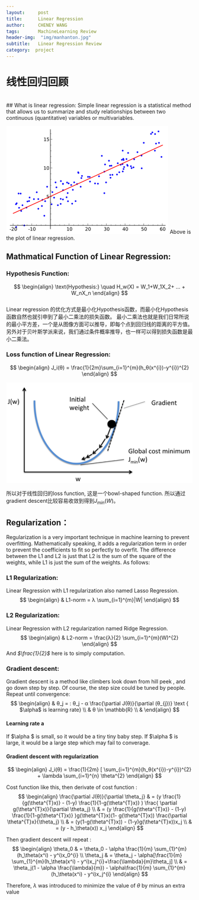 ```yaml
---
layout:     post
title:      Linear Regression
author:     CHENEY WANG
tags: 		MachineLearning Review
header-img:  "img/manhanton.jpg"
subtitle:  	Linear Regression Review
category:  project
---
```

<!-- Start Writing Below in Markdown -->

# **线性回归回顾**
<br >
## What is linear regression:
Simple linear regression is a statistical method that allows us to summarize and study relationships between two continuous (quantitative) variables  or multivariables.

![linear regression picture](/img/Linear_regression.png)
Above is the plot of linear regression.
## Mathmatical Function of Linear Regression:
### Hypothesis Function:
$$
\begin{align} 
\text{Hypothesis:} \quad H_w(X) = W_1+W_1X_2+ ... + W_nX_n
\end{align}
$$
<br > Linear regression 的优化方式是最小化Hypothesis函数，而最小化Hypothesis函数自然也就引申到了最小二乘法的损失函数。
最小二乘法也就是我们日常所说的最小平方差，一个是从图像方面可以推导，即每个点到回归线的距离的平方值。 另外对于贝叶斯学派来说，我们通过条件概率推导，也一样可以得到损失函数是最小二乘法。

### Loss function of Linear Regression:
$$
\begin{align}
J_i(θ) = \frac{1}{2m}\sum_{i=1}^{m}(h_θ(x^{i})-y^{i})^{2}
\end{align}
$$

![cost function graph](\img\LR_cost_function.png)

所以对于线性回归的loss function, 这是一个bowl-shaped function. 所以通过gradient descent比较容易收敛到得到$J_{min}(W)$。

## Regularization：
Regularization is a very important technique in machine learning to prevent overfitting. Mathematically speaking, it adds a regularization term in order to prevent the coefficients to fit so perfectly to overfit. The difference between the L1 and L2 is just that L2 is the sum of the square of the weights, while L1 is just the sum of the weights. As follows:
### L1 Regularization:
Linear Regression with L1 regularization also named Lasso Regression.
$$ 
\begin{align}
& L1-norm = λ \sum_{i=1}^{m}|W|
\end{align}
$$

### L2 Regularization:
Linear Regression with L2 regularization named Ridge Regression.
$$ 
\begin{align}
& L2-norm = \frac{λ}{2} \sum_{i=1}^{m}(W)^{2}
\end{align}
$$
And *$\frac{1}{2}$* here is to simply computation. 

### Gradient descent:
Gradient descent is a method like climbers look down from hill peek , and go down step by step. Of course, the step size could be tuned by people.
Repeat until convergence:
$$
\begin{align}
& θ_j = : θ_j - α \frac{\partial J(θ)}{\partial (θ_{j})} \text { $\alpha$ is learning rate} \\
& θ \in \mathbb{R} \\
&
\end{align}
$$
#### Learning rate a
If $\alpha $ is small, so it would be a tiny tiny baby step.
If $\alpha $ is large, it would be a large step which may fail to converage.

#### Gradient descent with regularization
$$
\begin{align}
J_i(θ) = \frac{1}{2m} [ \sum_{i=1}^{m}(h_θ(x^{i})-y^{i})^{2} + \lambda \sum_{i=1}^{n} \theta^{2} 
\end{align}
$$

Cost function like this, then derivate of cost function :
$$
\begin{align}
\frac{\partial J(θ)}{\partial \theta_j} & = (y \frac{1}{g(\theta^{T}x)} - (1-y) \frac{1}{1-g(\theta^{T}x)} ) \frac{ \partial g(\theta^{T}x)}{\partial \theta_j} \\
& = (y \frac{1}{g(\theta^{T}x)} - (1-y) \frac{1}{1-g(\theta^{T}x)} )g(\theta^{T}x)(1- g(\theta^{T}x)) \frac{\partial \theta^{T}x}{\theta_j} \\
& = (y(1-g(\theta^{T}x)) - (1-y)g(\theta^{T}x))x_j \\
& = (y - h_\theta(x)) x_j
\end{align}
$$

Then gradient descent will repeat :
$$
\begin{align}
\theta_0 & = \theta_0 - \alpha \frac{1}{m} \sum_{1}^{m}(h_\theta(x^i) - y^i)x_0^{i} \\
\theta_j & = \theta_j - \alpha[\frac{1}{m} \sum_{1}^{m}(h_\theta(x^i) - y^i)x_j^{i}+\frac{\lambda}{m}\theta_j] \\
& = \theta_j(1 - \alpha \frac{\lambda}{m}) - \alpha\frac{1}{m} \sum_{1}^{m}(h_\theta(x^i) - y^i)x_j^{i}
\end{align}
$$

Therefore, $\lambda$ was introduced to minimize the value of $\theta$ by minus an extra value






















